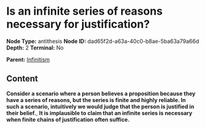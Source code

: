 # Is an infinite series of reasons necessary for justification?

**Node Type:** antithesis
**Node ID:** dad65f2d-a63a-40c0-b8ae-5ba63a79a66d
**Depth:** 2
**Terminal:** No

**Parent:** [Infinitism](infinitism.md)

## Content

**Consider a scenario where a person believes a proposition because they have a series of reasons, but the series is finite and highly reliable. In such a scenario, intuitively we would judge that the person is justified in their belief.**, **It is implausible to claim that an infinite series is necessary when finite chains of justification often suffice.**
